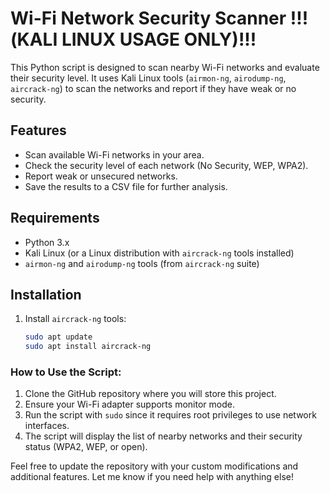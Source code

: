 # Wi-Fi Network Security Scanner  !!!(KALI LINUX USAGE ONLY)!!!

This Python script is designed to scan nearby Wi-Fi networks and evaluate their security level. It uses Kali Linux tools (`airmon-ng`, `airodump-ng`, `aircrack-ng`) to scan the networks and report if they have weak or no security.

## Features
- Scan available Wi-Fi networks in your area.
- Check the security level of each network (No Security, WEP, WPA2).
- Report weak or unsecured networks.
- Save the results to a CSV file for further analysis.

## Requirements
- Python 3.x
- Kali Linux (or a Linux distribution with `aircrack-ng` tools installed)
- `airmon-ng` and `airodump-ng` tools (from `aircrack-ng` suite)

## Installation

1. Install `aircrack-ng` tools:
   ```bash
   sudo apt update
   sudo apt install aircrack-ng

### How to Use the Script:
1. Clone the GitHub repository where you will store this project.
2. Ensure your Wi-Fi adapter supports monitor mode.
3. Run the script with `sudo` since it requires root privileges to use network interfaces.
4. The script will display the list of nearby networks and their security status (WPA2, WEP, or open).

Feel free to update the repository with your custom modifications and additional features. Let me know if you need help with anything else!
